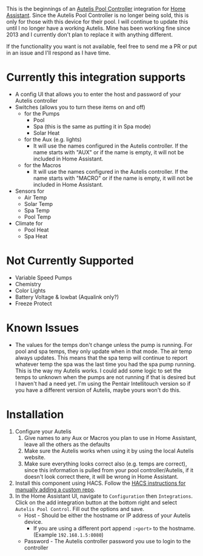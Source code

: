 This is the beginnings of an [Autelis Pool Controller](https://web.archive.org/web/20211218192955/http://autelis.com/) integration for [Home Assistant](https://www.home-assistant.io/).  Since the Autelis Pool Controller is no longer being sold, this is only for those with this device for their pool.  I will continue to update this until I no longer have a working Autelis.  Mine has been working fine since 2013 and I currently don't plan to replace it with anything different.

If the functionality you want is not available, feel free to send me a PR or put in an issue and I'll respond as I have time.  

# Currently this integration supports

* A config UI that allows you to enter the host and password of your Autelis controller
* Switches (allows you to turn these items on and off)
  * for the Pumps
    * Pool
    * Spa (this is the same as putting it in Spa mode)
    * Solar Heat
  * for the Aux (e.g. lights) 
    * It will use the names configured in the Autelis controller.  If the name starts with "AUX" or if the name is empty, it will not be included in Home Assistant.
  * for the Macros
    * It will use the names configured in the Autelis controller.  If the name starts with "MACRO" or if the name is empty, it will not be included in Home Assistant.
* Sensors for
    * Air Temp
    * Solar Temp
    * Spa Temp
    * Pool Temp
* Climate for
  * Pool Heat
  * Spa Heat

# Not Currently Supported

* Variable Speed Pumps
* Chemistry
* Color Lights
* Battery Voltage & lowbat (Aqualink only?) 
* Freeze Protect

# Known Issues

* The values for the temps don't change unless the pump is running.  For pool and spa temps, they only update when in that mode.  The air temp always updates.  This means that the spa temp will continue to report whatever temp the spa was the last time you had the spa pump running.  This is the way my Autelis works.  I could add some logic to set the temps to unknown when the pumps are not running if that is desired but I haven't had a need yet.  I'm using the Pentair Intellitouch version so if you have a different version of Autelis, maybe yours won't do this.

# Installation

1. Configure your Autelis
   1. Give names to any Aux or Macros you plan to use in Home Assistant, leave all the others as the defaults
   2. Make sure the Autelis works when using it by using the local Autelis website.
   3. Make sure everything looks correct also (e.g. temps are correct), since this information is pulled from your pool controller/Autelis, if it doesn't look correct there, it will be wrong in Home Assistant.
2. Install this component using HACS.  Follow the [HACS instructions for manually adding a custom repo](https://www.hacs.xyz/docs/faq/custom_repositories/).
3. In the Home Assistant UI, navigate to `Configuration` then `Integrations`. Click on the add integration button at the bottom right and select `Autelis Pool Control`. Fill out the options and save.
   - Host - Should be either the hostname or IP address of your Autelis device. 
     - If you are using a different port append `:<port>` to the hostname.  (Example `192.168.1.5:8080`)
   - Password - The Autelis controller password you use to login to the controller